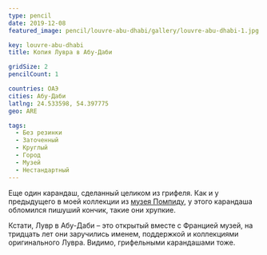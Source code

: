 ```yaml
---
type: pencil
date: 2019-12-08
featured_image: pencil/louvre-abu-dhabi/gallery/louvre-abu-dhabi-1.jpg

key: louvre-abu-dhabi
title: Копия Лувра в Абу-Даби

gridSize: 2
pencilCount: 1

countries: ОАЭ
cities: Абу-Даби
latlng: 24.533598, 54.397775
geo: ARE

tags:
  - Без резинки
  - Заточенный
  - Круглый
  - Город
  - Музей
  - Нестандартный
---
```


Еще один карандаш, сделанный целиком из грифеля. Как и у предыдущего в моей коллекции из [музея Помпиду](?display=centre-pompidou), у этого карандаша обломился пишуший кончик, такие они хрупкие.

Кстати, Лувр в Абу-Даби – это открытый вместе с Францией музей, на тридцать лет они заручились именем, поддержкой и коллекциями оригинального Лувра. Видимо, грифельными карандашами тоже.
